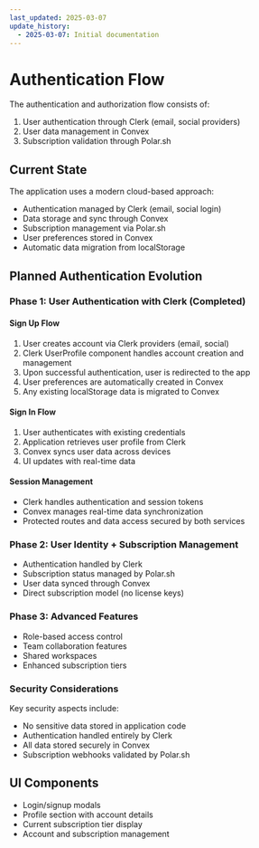 ```yaml
---
last_updated: 2025-03-07
update_history:
  - 2025-03-07: Initial documentation
---
```


# Authentication Flow

The authentication and authorization flow consists of:

1. User authentication through Clerk (email, social providers)
2. User data management in Convex
3. Subscription validation through Polar.sh

## Current State

The application uses a modern cloud-based approach:

* Authentication managed by Clerk (email, social login)
* Data storage and sync through Convex
* Subscription management via Polar.sh
* User preferences stored in Convex
* Automatic data migration from localStorage

## Planned Authentication Evolution

### Phase 1: User Authentication with Clerk (Completed)

#### Sign Up Flow

1. User creates account via Clerk providers (email, social)
2. Clerk UserProfile component handles account creation and management
3. Upon successful authentication, user is redirected to the app
4. User preferences are automatically created in Convex
5. Any existing localStorage data is migrated to Convex

#### Sign In Flow

1. User authenticates with existing credentials
2. Application retrieves user profile from Clerk
3. Convex syncs user data across devices
4. UI updates with real-time data

#### Session Management

* Clerk handles authentication and session tokens
* Convex manages real-time data synchronization
* Protected routes and data access secured by both services

### Phase 2: User Identity + Subscription Management

* Authentication handled by Clerk
* Subscription status managed by Polar.sh
* User data synced through Convex
* Direct subscription model (no license keys)

### Phase 3: Advanced Features

* Role-based access control
* Team collaboration features
* Shared workspaces
* Enhanced subscription tiers

### Security Considerations

Key security aspects include:

* No sensitive data stored in application code
* Authentication handled entirely by Clerk
* All data stored securely in Convex
* Subscription webhooks validated by Polar.sh

## UI Components

* Login/signup modals
* Profile section with account details
* Current subscription tier display
* Account and subscription management
